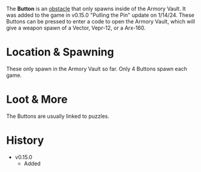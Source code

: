 The **Button** is an [obstacle](/obstacles) that only spawns inside of the Armory Vault. It was added to the game in v0.15.0 "Pulling the Pin" update on 1/14/24. These Buttons can be pressed to enter a code to open the Armory Vault, which will give a weapon spawn of a Vector, Vepr-12, or a Arx-160.

# Location & Spawning

These only spawn in the Armory Vault so far. Only 4 Buttons spawn each game.

# Loot & More

The Buttons are usually linked to puzzles.

# History

 - v0.15.0
   - Added



